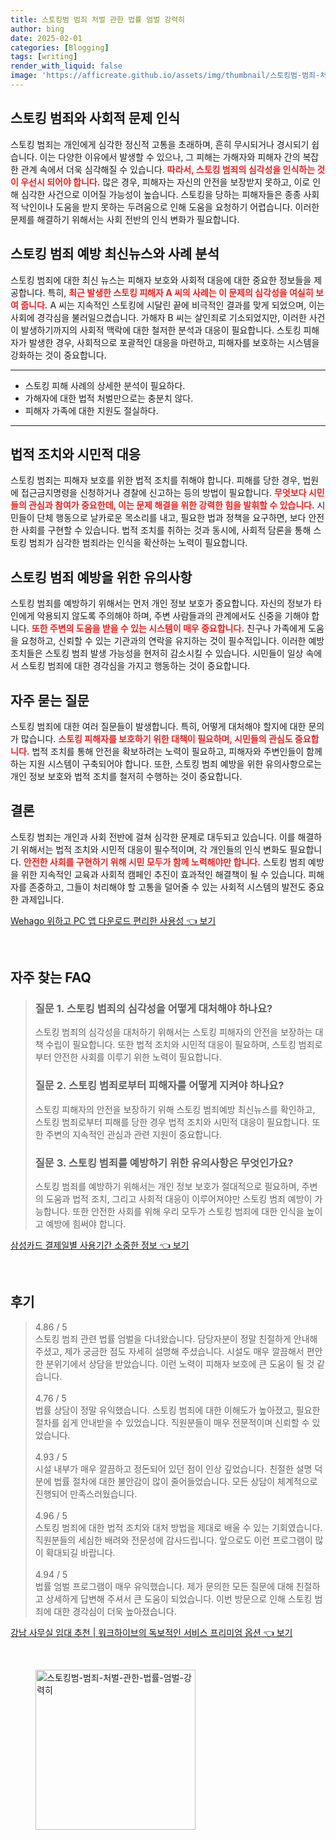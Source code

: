```yaml
---
title: 스토킹범 범죄 처벌 관한 법률 엄벌 강력히
author: bing
date: 2025-02-01
categories: [Blogging]
tags: [writing]
render_with_liquid: false
image: 'https://afficreate.github.io/assets/img/thumbnail/스토킹범-범죄-처벌-관한-법률-엄벌-강력히.webp'
---
```



<h2 id='스토킹 범죄 사회적 문제 인식'>스토킹 범죄와 사회적 문제 인식</h2>

<p>스토킹 범죄는 개인에게 심각한 정신적 고통을 초래하며, 흔히 무시되거나 경시되기 쉽습니다. 이는 다양한 이유에서 발생할 수 있으나, 그 피해는 가해자와 피해자 간의 복잡한 관계 속에서 더욱 심각해질 수 있습니다. <b><span style="color: #ee2323;">따라서, 스토킹 범죄의 심각성을 인식하는 것이 우선시 되어야 합니다.</span></b> 많은 경우, 피해자는 자신의 안전을 보장받지 못하고, 이로 인해 심각한 사건으로 이어질 가능성이 높습니다. 스토킹을 당하는 피해자들은 종종 사회적 낙인이나 도움을 받지 못하는 두려움으로 인해 도움을 요청하기 어렵습니다. 이러한 문제를 해결하기 위해서는 사회 전반의 인식 변화가 필요합니다.</p>

<h2 id='뉴스 및 사례 분석'>스토킹 범죄 예방 최신뉴스와 사례 분석</h2>

<p>스토킹 범죄에 대한 최신 뉴스는 피해자 보호와 사회적 대응에 대한 중요한 정보들을 제공합니다. 특히, <b><span style="color: #ee2323;">최근 발생한 스토킹 피해자 A 씨의 사례는 이 문제의 심각성을 여실히 보여 줍니다.</span></b> A 씨는 지속적인 스토킹에 시달린 끝에 비극적인 결과를 맞게 되었으며, 이는 사회에 경각심을 불러일으켰습니다. 가해자 B 씨는 살인죄로 기소되었지만, 이러한 사건이 발생하기까지의 사회적 맥락에 대한 철저한 분석과 대응이 필요합니다. 스토킹 피해자가 발생한 경우, 사회적으로 포괄적인 대응을 마련하고, 피해자를 보호하는 시스템을 강화하는 것이 중요합니다.</p>

<hr />

<ul>
    <li>스토킹 피해 사례의 상세한 분석이 필요하다.</li>
    <li>가해자에 대한 법적 처벌만으로는 충분치 않다.</li>
    <li>피해자 가족에 대한 지원도 절실하다.</li>
</ul>

<hr />

<h2 id='법적 조치와 시민적 대응'>법적 조치와 시민적 대응</h2>

<p>스토킹 범죄는 피해자 보호를 위한 법적 조치를 취해야 합니다. 피해를 당한 경우, 법원에 접근금지명령을 신청하거나 경찰에 신고하는 등의 방법이 필요합니다. <b><span style="color: #ee2323;">무엇보다 시민들의 관심과 참여가 중요한데, 이는 문제 해결을 위한 강력한 힘을 발휘할 수 있습니다.</span></b> 시민들이 단체 행동으로 날카로운 목소리를 내고, 필요한 법과 정책을 요구하면, 보다 안전한 사회를 구현할 수 있습니다. 법적 조치를 취하는 것과 동시에, 사회적 담론을 통해 스토킹 범죄가 심각한 범죄라는 인식을 확산하는 노력이 필요합니다.</p>

<h2 id='스토킹 범죄 예방을 위한 유의사항'>스토킹 범죄 예방을 위한 유의사항</h2>

<p>스토킹 범죄를 예방하기 위해서는 먼저 개인 정보 보호가 중요합니다. 자신의 정보가 타인에게 악용되지 않도록 주의해야 하며, 주변 사람들과의 관계에서도 신중을 기해야 합니다. <b><span style="color: #ee2323;">또한 주변의 도움을 받을 수 있는 시스템이 매우 중요합니다.</span></b> 친구나 가족에게 도움을 요청하고, 신뢰할 수 있는 기관과의 연락을 유지하는 것이 필수적입니다. 이러한 예방 조치들은 스토킹 범죄 발생 가능성을 현저히 감소시킬 수 있습니다. 시민들이 일상 속에서 스토킹 범죄에 대한 경각심을 가지고 행동하는 것이 중요합니다.</p>

<h2 id='자주 묻는 질문'>자주 묻는 질문</h2>

<p>스토킹 범죄에 대한 여러 질문들이 발생합니다. 특히, 어떻게 대처해야 할지에 대한 문의가 많습니다. <b><span style="color: #ee2323;">스토킹 피해자를 보호하기 위한 대책이 필요하며, 시민들의 관심도 중요합니다.</span></b> 법적 조치를 통해 안전을 확보하려는 노력이 필요하고, 피해자와 주변인들이 함께하는 지원 시스템이 구축되어야 합니다. 또한, 스토킹 범죄 예방을 위한 유의사항으로는 개인 정보 보호와 법적 조치를 철저히 수행하는 것이 중요합니다.</p>

<h2 id='결론'>결론</h2>

<p>스토킹 범죄는 개인과 사회 전반에 걸쳐 심각한 문제로 대두되고 있습니다. 이를 해결하기 위해서는 법적 조치와 시민적 대응이 필수적이며, 각 개인들의 인식 변화도 필요합니다. <b><span style="color: #ee2323;">안전한 사회를 구현하기 위해 시민 모두가 함께 노력해야만 합니다.</span></b> 스토킹 범죄 예방을 위한 지속적인 교육과 사회적 캠페인 추진이 효과적인 해결책이 될 수 있습니다. 피해자를 존중하고, 그들이 처리해야 할 고통을 덜어줄 수 있는 사회적 시스템의 발전도 중요한 과제입니다.</p>


<p><a class="click-button" title="Wehago 위하고 PC 앱 다운로드 편리한 사용성" href="https://afficreate.github.io/posts/Wehago-%EC%9C%84%ED%95%98%EA%B3%A0-PC-%EC%95%B1-%EB%8B%A4%EC%9A%B4%EB%A1%9C%EB%93%9C-%ED%8E%B8%EB%A6%AC%ED%95%9C-%EC%82%AC%EC%9A%A9%EC%84%B1/" rel="dofollow">Wehago 위하고 PC 앱 다운로드 편리한 사용성 👈 보기</a></p><br>
<h2 id='자주_찾는_FAQ'>자주 찾는 FAQ</h2>
<div itemscope="" itemtype="https://schema.org/FAQPage"> 
<blockquote> 
<div itemscope="" itemprop="mainEntity" itemtype="https://schema.org/Question"> 
<h3 itemprop="name">질문 1. 스토킹 범죄의 심각성을 어떻게 대처해야 하나요?</h3> 
<div itemscope="" itemprop="acceptedAnswer" itemtype="https://schema.org/Answer"> 
<span itemprop="text"> 
<p>스토킹 범죄의 심각성을 대처하기 위해서는 스토킹 피해자의 안전을 보장하는 대책 수립이 필요합니다. 또한 법적 조치와 시민적 대응이 필요하며, 스토킹 범죄로부터 안전한 사회를 이루기 위한 노력이 필요합니다.</p> 
</span> 
</div> 
</div> 

<div itemscope="" itemprop="mainEntity" itemtype="https://schema.org/Question"> 
<h3 itemprop="name">질문 2. 스토킹 범죄로부터 피해자를 어떻게 지켜야 하나요?</h3> 
<div itemscope="" itemprop="acceptedAnswer" itemtype="https://schema.org/Answer"> 
<span itemprop="text"> 
<p>스토킹 피해자의 안전을 보장하기 위해 스토킹 범죄예방 최신뉴스를 확인하고, 스토킹 범죄로부터 피해를 당한 경우 법적 조치와 시민적 대응이 필요합니다. 또한 주변의 지속적인 관심과 관련 지원이 중요합니다.</p> 
</span> 
</div> 
</div> 

<div itemscope="" itemprop="mainEntity" itemtype="https://schema.org/Question"> 
<h3 itemprop="name">질문 3. 스토킹 범죄를 예방하기 위한 유의사항은 무엇인가요?</h3> 
<div itemscope="" itemprop="acceptedAnswer" itemtype="https://schema.org/Answer"> 
<span itemprop="text"> 
<p>스토킹 범죄를 예방하기 위해서는 개인 정보 보호가 절대적으로 필요하며, 주변의 도움과 법적 조치, 그리고 사회적 대응이 이루어져야만 스토킹 범죄 예방이 가능합니다. 또한 안전한 사회를 위해 우리 모두가 스토킹 범죄에 대한 인식을 높이고 예방에 힘써야 합니다.</p> 
</span> 
</div> 
</div> 
</blockquote> 
</div>
<p><a class="click-button" title="삼성카드 결제일별 사용기간 소중한 정보" href="https://afficreate.github.io/posts/%EC%82%BC%EC%84%B1%EC%B9%B4%EB%93%9C-%EA%B2%B0%EC%A0%9C%EC%9D%BC%EB%B3%84-%EC%82%AC%EC%9A%A9%EA%B8%B0%EA%B0%84-%EC%86%8C%EC%A4%91%ED%95%9C-%EC%A0%95%EB%B3%B4/" rel="dofollow">삼성카드 결제일별 사용기간 소중한 정보 👈 보기</a></p><br>
<h2 id='후기'>후기</h2>
<div itemscope itemtype="https://schema.org/Product">
  <blockquote>
  <div itemprop="review" itemscope itemtype="https://schema.org/Review">
      <div itemprop="reviewRating" itemscope itemtype="https://schema.org/Rating"> <span itemprop="ratingValue">4.86</span> / <span itemprop="bestRating">5</span> </div>
      <span itemprop="reviewBody">스토킹 범죄 관련 법률 엄벌을 다녀왔습니다. 담당자분이 정말 친절하게 안내해 주셨고, 제가 궁금한 점도 자세히 설명해 주셨습니다. 시설도 매우 깔끔해서 편안한 분위기에서 상담을 받았습니다. 이런 노력이 피해자 보호에 큰 도움이 될 것 같습니다.</span>
  </div>
  <br>
  <div itemprop="review" itemscope itemtype="https://schema.org/Review">
      <div itemprop="reviewRating" itemscope itemtype="https://schema.org/Rating"> <span itemprop="ratingValue">4.76</span> / <span itemprop="bestRating">5</span> </div>
      <span itemprop="reviewBody">법률 상담이 정말 유익했습니다. 스토킹 범죄에 대한 이해도가 높아졌고, 필요한 절차를 쉽게 안내받을 수 있었습니다. 직원분들이 매우 전문적이며 신뢰할 수 있었습니다.</span>
  </div>
  <br>
  <div itemprop="review" itemscope itemtype="https://schema.org/Review">
      <div itemprop="reviewRating" itemscope itemtype="https://schema.org/Rating"> <span itemprop="ratingValue">4.93</span> / <span itemprop="bestRating">5</span> </div>
      <span itemprop="reviewBody">시설 내부가 매우 깔끔하고 정돈되어 있던 점이 인상 깊었습니다. 친절한 설명 덕분에 법률 절차에 대한 불안감이 많이 줄어들었습니다. 모든 상담이 체계적으로 진행되어 만족스러웠습니다.</span>
  </div>
  <br>
  <div itemprop="review" itemscope itemtype="https://schema.org/Review">
      <div itemprop="reviewRating" itemscope itemtype="https://schema.org/Rating"> <span itemprop="ratingValue">4.96</span> / <span itemprop="bestRating">5</span> </div>
      <span itemprop="reviewBody">스토킹 범죄에 대한 법적 조치와 대처 방법을 제대로 배울 수 있는 기회였습니다. 직원분들의 세심한 배려와 전문성에 감사드립니다. 앞으로도 이런 프로그램이 많이 확대되길 바랍니다.</span>
  </div>
  <br>
  <div itemprop="review" itemscope itemtype="https://schema.org/Review">
      <div itemprop="reviewRating" itemscope itemtype="https://schema.org/Rating"> <span itemprop="ratingValue">4.94</span> / <span itemprop="bestRating">5</span> </div>
      <span itemprop="reviewBody">법률 엄벌 프로그램이 매우 유익했습니다. 제가 문의한 모든 질문에 대해 친절하고 상세하게 답변해 주셔서 큰 도움이 되었습니다. 이번 방문으로 인해 스토킹 범죄에 대한 경각심이 더욱 높아졌습니다.</span>
  </div>
  </blockquote>
</div>
<p><a class="click-button" title="강남 사무실 임대 추천 | 워크하이브의 독보적인 서비스 프리미엄 옵션" href="https://afficreate.github.io/posts/%EA%B0%95%EB%82%A8-%EC%82%AC%EB%AC%B4%EC%8B%A4-%EC%9E%84%EB%8C%80-%EC%B6%94%EC%B2%9C-%EC%9B%8C%ED%81%AC%ED%95%98%EC%9D%B4%EB%B8%8C%EC%9D%98-%EB%8F%85%EB%B3%B4%EC%A0%81%EC%9D%B8-%EC%84%9C%EB%B9%84%EC%8A%A4-%ED%94%84%EB%A6%AC%EB%AF%B8%EC%97%84-%EC%98%B5%EC%85%98/" rel="dofollow">강남 사무실 임대 추천 | 워크하이브의 독보적인 서비스 프리미엄 옵션 👈 보기</a></p><br>
<figure class="image"><img src="https://afficreate.github.io/assets/img/thumbnail/스토킹범-범죄-처벌-관한-법률-엄벌-강력히.webp" alt="스토킹범-범죄-처벌-관한-법률-엄벌-강력히" width="256" height="256"></figure>